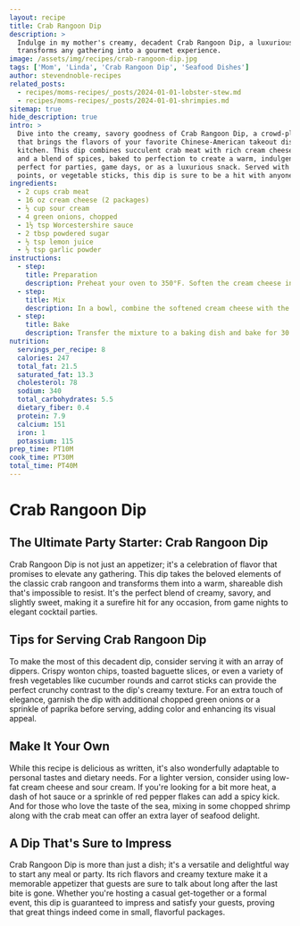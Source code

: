 ```yaml
---
layout: recipe
title: Crab Rangoon Dip
description: >
  Indulge in my mother's creamy, decadent Crab Rangoon Dip, a luxurious appetizer that
  transforms any gathering into a gourmet experience.
image: /assets/img/recipes/crab-rangoon-dip.jpg
tags: ['Mom', 'Linda', 'Crab Rangoon Dip', 'Seafood Dishes']
author: stevendnoble-recipes
related_posts:
  - recipes/moms-recipes/_posts/2024-01-01-lobster-stew.md
  - recipes/moms-recipes/_posts/2024-01-01-shrimpies.md
sitemap: true
hide_description: true
intro: >
  Dive into the creamy, savory goodness of Crab Rangoon Dip, a crowd-pleasing appetizer
  that brings the flavors of your favorite Chinese-American takeout dish right to your
  kitchen. This dip combines succulent crab meat with rich cream cheese, sour cream,
  and a blend of spices, baked to perfection to create a warm, indulgent spread that's
  perfect for parties, game days, or as a luxurious snack. Served with crackers, toast
  points, or vegetable sticks, this dip is sure to be a hit with anyone who tries it.
ingredients:
  - 2 cups crab meat
  - 16 oz cream cheese (2 packages)
  - ½ cup sour cream
  - 4 green onions, chopped
  - 1½ tsp Worcestershire sauce
  - 2 tbsp powdered sugar
  - ½ tsp lemon juice
  - ½ tsp garlic powder
instructions:
  - step:
    title: Preparation
    description: Preheat your oven to 350°F. Soften the cream cheese in the microwave for about 1 minute to make it easier to mix.
  - step:
    title: Mix
    description: In a bowl, combine the softened cream cheese with the crab meat, green onions, and the rest of the ingredients until well blended.
  - step:
    title: Bake
    description: Transfer the mixture to a baking dish and bake for 30 minutes, or until the dip is hot and bubbly.
nutrition:
  servings_per_recipe: 8
  calories: 247
  total_fat: 21.5
  saturated_fat: 13.3
  cholesterol: 78
  sodium: 340
  total_carbohydrates: 5.5
  dietary_fiber: 0.4
  protein: 7.9
  calcium: 151
  iron: 1
  potassium: 115
prep_time: PT10M
cook_time: PT30M
total_time: PT40M
---
```


# Crab Rangoon Dip

## The Ultimate Party Starter: Crab Rangoon Dip

Crab Rangoon Dip is not just an appetizer; it's a celebration of flavor that promises to elevate any gathering. This dip takes the beloved elements of the classic crab rangoon and transforms them into a warm, shareable dish that's impossible to resist. It's the perfect blend of creamy, savory, and slightly sweet, making it a surefire hit for any occasion, from game nights to elegant cocktail parties.

## Tips for Serving Crab Rangoon Dip

To make the most of this decadent dip, consider serving it with an array of dippers. Crispy wonton chips, toasted baguette slices, or even a variety of fresh vegetables like cucumber rounds and carrot sticks can provide the perfect crunchy contrast to the dip's creamy texture. For an extra touch of elegance, garnish the dip with additional chopped green onions or a sprinkle of paprika before serving, adding color and enhancing its visual appeal.

## Make It Your Own

While this recipe is delicious as written, it's also wonderfully adaptable to personal tastes and dietary needs. For a lighter version, consider using low-fat cream cheese and sour cream. If you're looking for a bit more heat, a dash of hot sauce or a sprinkle of red pepper flakes can add a spicy kick. And for those who love the taste of the sea, mixing in some chopped shrimp along with the crab meat can offer an extra layer of seafood delight.

## A Dip That's Sure to Impress

Crab Rangoon Dip is more than just a dish; it's a versatile and delightful way to start any meal or party. Its rich flavors and creamy texture make it a memorable appetizer that guests are sure to talk about long after the last bite is gone. Whether you're hosting a casual get-together or a formal event, this dip is guaranteed to impress and satisfy your guests, proving that great things indeed come in small, flavorful packages.
